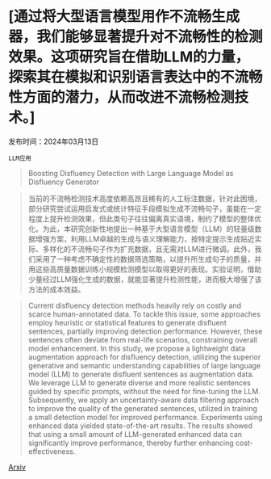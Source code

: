 # [通过将大型语言模型用作不流畅生成器，我们能够显著提升对不流畅性的检测效果。这项研究旨在借助LLM的力量，探索其在模拟和识别语言表达中的不流畅性方面的潜力，从而改进不流畅检测技术。]

发布时间：2024年03月13日

`LLM应用`

> Boosting Disfluency Detection with Large Language Model as Disfluency Generator

> 当前的不流畅检测技术高度依赖高昂且稀有的人工标注数据，针对此困境，部分研究尝试运用启发式或统计特征手段模拟生成不流畅句子，虽能在一定程度上提升检测效果，但此类句子往往偏离真实语境，制约了模型的整体优化。为此，本研究创新性地提出一种基于大型语言模型（LLM）的轻量级数据增强方案，利用LLM卓越的生成与语义理解能力，按特定提示生成贴近实际、多样化的不流畅句子作为扩充数据，且无需对LLM进行微调。此外，我们采用了一种考虑不确定性的数据筛选策略，以提升所生成句子的质量，并用这些高质量数据训练小规模检测模型以取得更好的表现。实验证明，借助少量经过LLM强化生成的数据，就能显著提升检测性能，进而极大增强了该方法的成本效益。

> Current disfluency detection methods heavily rely on costly and scarce human-annotated data. To tackle this issue, some approaches employ heuristic or statistical features to generate disfluent sentences, partially improving detection performance. However, these sentences often deviate from real-life scenarios, constraining overall model enhancement. In this study, we propose a lightweight data augmentation approach for disfluency detection, utilizing the superior generative and semantic understanding capabilities of large language model (LLM) to generate disfluent sentences as augmentation data. We leverage LLM to generate diverse and more realistic sentences guided by specific prompts, without the need for fine-tuning the LLM. Subsequently, we apply an uncertainty-aware data filtering approach to improve the quality of the generated sentences, utilized in training a small detection model for improved performance. Experiments using enhanced data yielded state-of-the-art results. The results showed that using a small amount of LLM-generated enhanced data can significantly improve performance, thereby further enhancing cost-effectiveness.

[Arxiv](https://arxiv.org/abs/2403.08229)